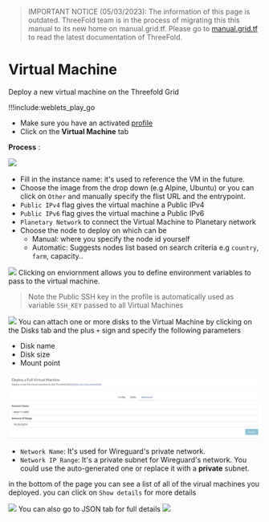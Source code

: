> IMPORTANT NOTICE (05/03/2023): 
The information of this page is outdated. ThreeFold team is in the process of migrating this this manual to its new home on manual.grid.tf. Please go to [manual.grid.tf](https://manual.grid.tf/) to read the latest documentation of ThreeFold.

# Virtual Machine

Deploy a new virtual machine on the Threefold Grid

!!!include:weblets_play_go

- Make sure you have an activated [profile](weblets_profile_manager)
- Click on the **Virtual Machine** tab

**Process** :

![](img/new_vm1.png)

- Fill in the instance name: it's used to reference the VM in the future.
- Choose the image from the drop down (e.g Alpine, Ubuntu) or you can click on `Other` and manually specify the flist URL and the entrypoint.
- `Public IPv4` flag gives the virtual machine a Public IPv4
- `Public IPv6` flag gives the virtual machine a Public IPv6
- `Planetary Network` to connect the Virtual Machine to Planetary network
- Choose the node to deploy on which can be
  - Manual: where you specify the node id yourself
  - Automatic: Suggests nodes list based on search criteria e.g `country`, `farm`, capacity..
  
![](img/new_vm2.png)
Clicking on enviornment allows you to define environment variables to pass to the virtual machine.
> Note the Public SSH key in the profile is automatically used as variable `SSH_KEY` passed to all Virtual Machines

![](img/new_vm3.png)
You can attach one or more disks to the Virtual Machine by clicking on the Disks tab and the plus `+` sign and specify the following parameters

- Disk name
- Disk size
- Mount point

![Advanced tab](img/new_fullvm7.jpg)

- `Network Name`: It's used for Wireguard's private network.
- `Network IP Range`: It's a private subnet for Wireguard's network. You could use the auto-generated one or replace it with a **private** subnet.

in the bottom of the page you can see a list of all of the virual machines you deployed. you can click on `Show details` for more details

![](img/weblet_vm5.png)
You can also go to JSON tab for full details
![](img/weblet_vm6.png)
